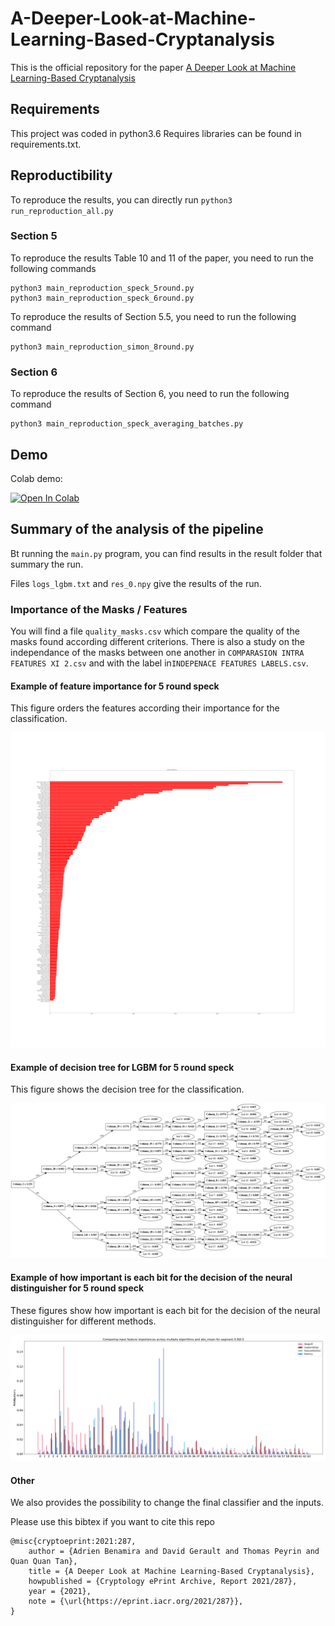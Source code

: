 # A-Deeper-Look-at-Machine-Learning-Based-Cryptanalysis

This is the official repository for the paper [A Deeper Look at Machine Learning-Based Cryptanalysis](https://eprint.iacr.org/2021/287)



## Requirements

This project was coded in python3.6
Requires libraries can be found in requirements.txt.

## Reproductibility

To reproduce the results, you can directly run ```python3 run_reproduction_all.py```

### Section 5

To reproduce the results Table 10 and 11 of the paper, you need to run the following commands

```
python3 main_reproduction_speck_5round.py
python3 main_reproduction_speck_6round.py
``` 

To reproduce the results of Section 5.5, you need to run the following command

```
python3 main_reproduction_simon_8round.py
``` 

### Section 6

To reproduce the results of Section 6, you need to run the following command

```
python3 main_reproduction_speck_averaging_batches.py
``` 

## Demo

Colab demo:


[![Open In Colab](https://colab.research.google.com/assets/colab-badge.svg)](https://colab.research.google.com/github/AnonymousSubmissionEuroCrypt2021/A-Deeper-Look-at-Machine-Learning-Based-Cryptanalysis-v5/blob/master/demo.ipynb)



## Summary of the analysis of the pipeline

Bt running the ```main.py``` program, you can find results in the result folder that summary the run.

Files `logs_lgbm.txt` and `res_0.npy` give the results of the run.


### Importance of the Masks / Features

You will find a file `quality_masks.csv` which compare the quality of the masks found according different criterions.
There is also a study on the independance of the masks between one another in `COMPARASION INTRA FEATURES XI 2.csv` and with the label in`INDEPENACE FEATURES LABELS.csv`.

#### Example of feature importance for 5 round speck

This figure orders the features according their importance for the classification.

![image](img/features_importances_LGBM_nbrefeat_144.png)

#### Example of decision tree for LGBM for 5 round speck

This figure shows the decision tree for the classification.

![image](img/tree_LGBM_nbrefeat_144.png)

#### Example of how important is each bit for the decision of the neural distinguisher for 5 round speck

These figures show how important is each bit for the decision of the neural distinguisher for different methods.

![image](img/Comparing.png)

#### Other 

We also provides the possibility to change the final classifier and the inputs.


Please use this bibtex if you want to cite this repo

```
@misc{cryptoeprint:2021:287,
    author = {Adrien Benamira and David Gerault and Thomas Peyrin and Quan Quan Tan},
    title = {A Deeper Look at Machine Learning-Based Cryptanalysis},
    howpublished = {Cryptology ePrint Archive, Report 2021/287},
    year = {2021},
    note = {\url{https://eprint.iacr.org/2021/287}},
}
```